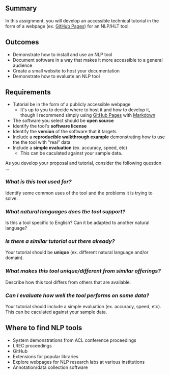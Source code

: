 ## Summary

In this assignment, you will develop an accessible technical tutorial in the form of a webpage (ex. [GitHub Pages](https://pages.github.com/)) for an NLP/HLT tool.

## Outcomes

- Demonstrate how to install and use an NLP tool
- Document software in a way that makes it more accessible to a general audience
- Create a small website to host your documentation
- Demonstrate how to evaluate an NLP tool

## Requirements
- Tutorial be in the form of a publicly accessible webpage
  - It's up to you to decide where to host it and how to develop it, though I recommend simply using [GitHub Pages](https://pages.github.com/) with [Markdown](https://guides.github.com/features/mastering-markdown/)
- The software you select should be **open source**
- Identify the tool's **software license**
- Identify the **version** of the software that it targets
- Include a **reproducible walkthrough example** demonstrating how to use the the tool with "real" data
- Include a **simple evaluation** (ex. accuracy, speed, etc)  
  - This can be caculated against your sample data.


As you develop your proposal and tutorial, consider the following question ...

### _What is this tool used for?_

Identify some common uses of the tool and the problems it is trying to solve.

### _What natural languages does the tool support?_

Is this a tool specific to English?  Can it be adapted to another natural language?

### _Is there a similar tutorial out there already?_

Your tutorial should be **unique** (ex. different natural language and/or domain).

### _What makes this tool unique/different from similar offerings?_

Describe how this tool differs from others that are available.

### _Can I evaluate how well the tool performs on some data?_

Your tutorial should include a simple evaluation (ex. accuracy, speed, etc).  This can be caculated against your sample data.


## Where to find NLP tools

- System demonstrations from ACL conference proceedings
- LREC proceedings
- GitHub
- Extensions for popular libraries
- Explore webpages for NLP research labs at various institutions
- Annotation/data collection software

